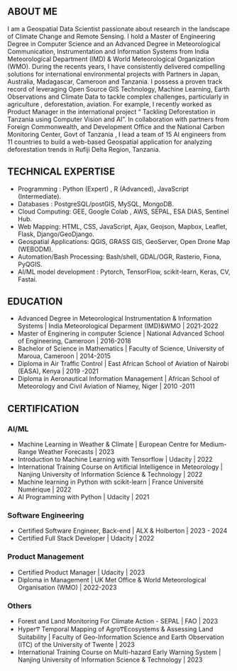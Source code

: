 ## ABOUT ME

I am a Geospatial Data Scientist passionate about research in the landscape of Climate Change  and Remote Sensing. I hold a Master of Engineering Degree in Computer Science and an Advanced Degree in Meteorological Communication, Instrumentation and Information Systems from India Meteorological Department (IMD) & World Meteorological Organization (WMO).
During the recents years, I have consistently delivered compelling solutions for international environmental projects with Partners in Japan, Australia, Madagascar, Cameroon and Tanzania. I possess a proven track record of leveraging Open Source GIS Technology, Machine Learning, Earth Observations and Climate Data  to tackle complex challenges, particularly in agriculture , deforestation, aviation. For example, I recently worked as Product Manager in the international project “ Tackling Deforestation in Tanzania using Computer Vision and AI”. In collaboration with partners from Foreign Commonwealth, and Development Office and the National Carbon Monitoring Center, Govt of Tanzania , I lead a team of 15 AI engineers from 11 countries to build a web-based Geospatial application for analyzing deforestation trends in Rufiji Delta Region, Tanzania.

## TECHNICAL EXPERTISE
- Programming : Python (Expert) , R (Advanced), JavaScript (Intermediate).
- Databases : PostgreSQL/postGIS, MySQL, MongoDB.
- Cloud Computing: GEE, Google Colab , AWS, SEPAL, ESA DIAS, Sentinel Hub.
- Web Mapping: HTML, CSS, JavaScript, Ajax, Geojson, Mapbox, Leaflet, Flask, Django/GeoDjango.
- Geospatial  Applications: QGIS, GRASS GIS, GeoServer,  Open Drone Map (WEBODM).
- Automation/Bash Processing: Bash/shell, GDAL/OGR, Rasterio, Fiona, PyQGIS.
- AI/ML model development : Pytorch, TensorFlow, scikit-learn, Keras, CV, Fastai.

## EDUCATION
- Advanced Degree in Meteorological Instrumentation & Information Systems | India Meteorological Deparment (IMD)&WMO | 2021-2022
- Master of Enginering in computer Science | National Advanced School of Engineering, Cameroon | 2016-2018
- Bachelor of Science in Mathematics | Faculty of Science, University of Maroua, Cameroon | 2014-2015
- Diploma in Air Traffic Control | East African School of Aviation of Nairobi (EASA), Kenya | 2019 -2021
- Diploma in Aeronautical Information Management | African School of Meteorology and Civil Aviation of Niamey, Niger | 2010 -2011

## CERTIFICATION
### AI/ML
- Machine Learning in Weather & Climate | European Centre for Medium-Range Weather Forecasts | 2023
- Introduction to Machine Learning with Tensorflow | Udacity | 2022
- International Training Course on Artificial Intelligence in Meteorology  | Nanjing University of Information Science & Technology | 2022
- Machine learning in Python with scikit-learn | France Université Numérique | 2022
- AI Programming with Python | Udacity | 2021
### Software Engineering
- Certified Software Engineer, Back-end | ALX & Holberton | 2023 - 2024
- Certified Full Stack Developer | Udacity | 2022
### Product Management
- Certified Product Manager | Udacity | 2023
- Diploma in Management | UK Met Office & World Meteorological Organisation (WMO) | 2022-2023
### Others
- Forest and Land Monitoring For Climate Action - SEPAL | FAO | 2023
- HyperͲ Temporal Mapping of AgroͲEcosystems & Assessing Land Suitability | Faculty of Geo-Information Science and Earth Observation (ITC) of the University of Twente | 2023
- International Training Course on Multi-hazard Early Warning System | Nanjing University of Information Science & Technology | 2023

<!--
**YOUNKAP/YOUNKAP** is a ✨ _special_ ✨ repository because its `README.md` (this file) appears on your GitHub profile.

Here are some ideas to get you started:

- 🔭 I’m currently working on ...
- 🌱 I’m currently learning ...
- 👯 I’m looking to collaborate on ...
- 🤔 I’m looking for help with ...
- 💬 Ask me about ...
- 📫 How to reach me: ...
- 😄 Pronouns: ...
- ⚡ Fun fact: ...
-->
